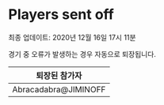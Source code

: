 # Players sent off
최종 업데이트: 2020년 12월 16일 17시 11분


경기 중 오류가 발생하는 경우 자동으로 퇴장됩니다.


| 퇴장된 참가자 |
|:---:|
| Abracadabra@JIMINOFF |